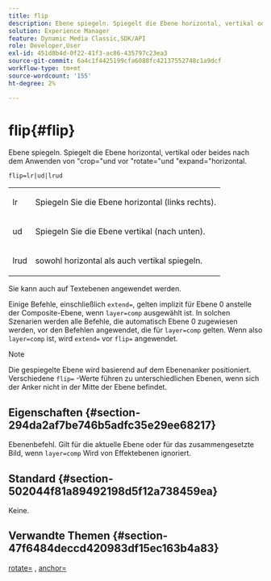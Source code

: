 ```yaml
---
title: flip
description: Ebene spiegeln. Spiegelt die Ebene horizontal, vertikal oder beides nach dem Anwenden von "crop="und vor "rotate="und "expand="horizontal.
solution: Experience Manager
feature: Dynamic Media Classic,SDK/API
role: Developer,User
exl-id: 451d8b4d-0f22-41f3-ac86-435797c23ea3
source-git-commit: 6a4c1f4425199cfa6088fc42137552748c1a9dcf
workflow-type: tm+mt
source-wordcount: '155'
ht-degree: 2%

---
```


# flip{#flip}

Ebene spiegeln. Spiegelt die Ebene horizontal, vertikal oder beides nach dem Anwenden von &quot;crop=&quot;und vor &quot;rotate=&quot;und &quot;expand=&quot;horizontal.

`flip=lr|ud|lrud`

<table id="simpletable_072CA0E24B7146D48AEFD70E51E849C2"> 
 <tr class="strow"> 
  <td class="stentry"> <p> <span class="codeph"> lr </span> </p> </td> 
  <td class="stentry"> <p>Spiegeln Sie die Ebene horizontal (links rechts). </p> </td> 
 </tr> 
 <tr class="strow"> 
  <td class="stentry"> <p> <span class="codeph"> ud </span> </p> </td> 
  <td class="stentry"> <p>Spiegeln Sie die Ebene vertikal (nach unten). </p> </td> 
 </tr> 
 <tr class="strow"> 
  <td class="stentry"> <p> <span class="codeph"> lrud </span> </p> </td> 
  <td class="stentry"> <p>sowohl horizontal als auch vertikal spiegeln. </p> </td> 
 </tr> 
</table>

Sie kann auch auf Textebenen angewendet werden.

Einige Befehle, einschließlich `extend=`, gelten implizit für Ebene 0 anstelle der Composite-Ebene, wenn `layer=comp` ausgewählt ist. In solchen Szenarien werden alle Befehle, die automatisch Ebene 0 zugewiesen werden, vor den Befehlen angewendet, die für `layer=comp` gelten. Wenn also `layer=comp` ist, wird `extend=` vor `flip=` angewendet.

>[!NOTE]
>
>Die gespiegelte Ebene wird basierend auf dem Ebenenanker positioniert. Verschiedene `flip=` -Werte führen zu unterschiedlichen Ebenen, wenn sich der Anker nicht in der Mitte der Ebene befindet.

## Eigenschaften {#section-294da2af7be746b5adfc35e29ee68217}

Ebenenbefehl. Gilt für die aktuelle Ebene oder für das zusammengesetzte Bild, wenn `layer=comp` Wird von Effektebenen ignoriert.

## Standard {#section-502044f81a89492198d5f12a738459ea}

Keine.

## Verwandte Themen {#section-47f6484deccd420983df15ec163b4a83}

[rotate=](../../../../../is-api/http-ref/image-serving-api-ref/c-http-protocol-reference/c-command-reference/r-rotate.md#reference-12abb086635546ec9ec2e1a793dc1096) , [anchor=](../../../../../is-api/http-ref/image-serving-api-ref/c-http-protocol-reference/c-command-reference/r-anchor.md#reference-6661e548ab284b82828d8d94c8ddeb7c)
